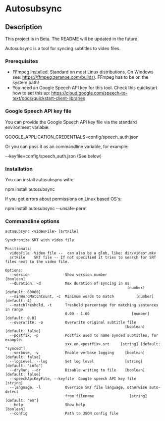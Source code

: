 # Autosubsync

## Description
This project is in Beta.
The README will be updated in the future.

Autosubsync is a tool for syncing subtitles to video files.

### Prerequisites
- FFmpeg installed. Standard on most Linux distributions. On Windows see: https://ffmpeg.zeranoe.com/builds/. FFmpeg has to be on the system path! 
- You need an Google Speech API key for this tool. Check this quickstart how to set this up:
https://cloud.google.com/speech-to-text/docs/quickstart-client-libraries

### Google Speech API key file
You can provide the Google Speech API key file via the standard environment variable:

GOOGLE_APPLICATION_CREDENTIALS=config/speech_auth.json

Or you can pass it as an commandline variable, for example:

--keyfile=config/speech_auth.json (See below)

### Installation

You can install autosubsync with:

npm install autosubsync

If you get errors about permissions on Linux based OS's:

npm install autosubsync --unsafe-perm

### Commandline options

```commandline
autosubsync <videoFile> [srtFile]

Synchronize SRT with video file

Positionals:
  videoFile  Video file --  can also be a glob, like: dir/video*.mkv
  srtFile    SRT file -- If not specified it tries to search for SRT files next to the video file.

Options:
  --version                Show version number                         [boolean]
  --duration, -d           Max duration of syncing in ms
                                                       [number] [default: 60000]
  --minWordMatchCount, -c  Minimum words to match          [number] [default: 4]
  --matchTreshold, -t      Treshold percentage for matching sentences in range
                           0.00 - 1.00                   [number] [default: 0.8]
  --overwrite, -o          Overwrite original subtitle file
                                                      [boolean] [default: false]
  --postfix, -p            Postfix used to name synced subtitles, for example:
                           xxx.en.<postfix>.srt     [string] [default: "synced"]
  --verbose, -v            Enable verbose logging     [boolean] [default: false]
  --logLevel, --log        Set log level              [string] [default: "info"]
  --dryRun, --dr           Disable writing to file    [boolean] [default: false]
  --speechApiKeyFile, --keyfile  Google speech API key file             [string]
  --language, -l           Override SRT file language, otherwise auto-detect
                           from filename                [string] [default: "en"]
  --help                   Show help                                   [boolean]
  --config                 Path to JSON config file
```


